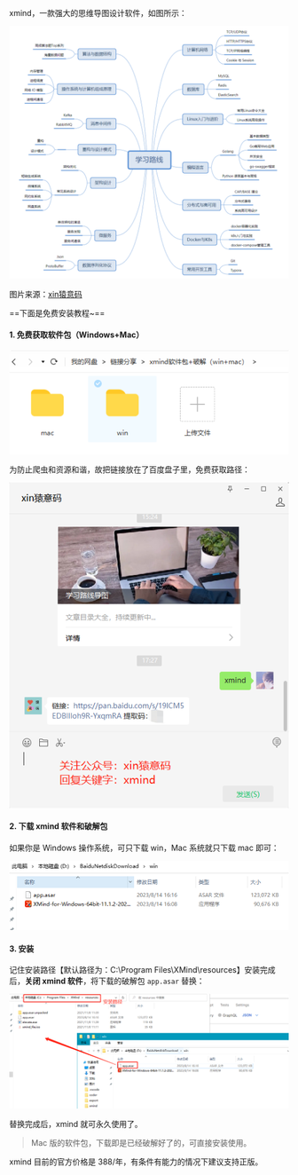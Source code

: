 xmind，一款强大的思维导图设计软件，如图所示：

![image-20230814171118235](../img/image-20230814171118235.png)

图片来源：<a href="https://mp.weixin.qq.com/s?__biz=MzI5Nzk2MDgwNg==&mid=2247484332&idx=1&sn=4fb1eb8580d93dc4a0dff69b713cce1f&chksm=ecac57a5dbdbdeb3dc0816468c3986f66cc483a6adcd7f80e6b208ff945fef5e8b538322aed8&token=55044055&lang=zh_CN#rd">xin猿意码</a>



==下面是免费安装教程~==



#### 1. 免费获取软件包（Windows+Mac）

![image-20230814172324217](../img/image-20230814172324217.png)

为防止爬虫和资源和谐，故把链接放在了百度盘子里，免费获取路径：

![image-20230814172906124](../img/image-20230814172906124.png)



#### 2. 下载 xmind 软件和破解包

如果你是 Windows 操作系统，可只下载 win，Mac 系统就只下载 mac 即可：

![image-20230814173001157](../img/image-20230814173001157.png)





#### 3. 安装

记住安装路径【默认路径为：C:\Program Files\XMind\resources】安装完成后，**关闭 xmind 软件**，将下载的破解包 `app.asar` 替换：

![image-20230814173353154](../img/image-20230814173353154.png)

替换完成后，xmind 就可永久使用了。

> Mac 版的软件包，下载即是已经破解好了的，可直接安装使用。



xmind 目前的官方价格是 388/年，有条件有能力的情况下建议支持正版。

